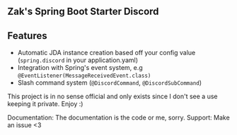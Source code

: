 ## Zak's Spring Boot Starter Discord

## Features

  - Automatic JDA instance creation based off your config value (`spring.discord` in your application.yaml)
  - Integration with Spring's event system, e.g `@EventListener(MessageReceivedEvent.class)`
  - Slash command system (`@DiscordCommand`, `@DiscordSubCommand`)

This project is in no sense official and only exists since I don't see a use keeping it private. Enjoy :)

Documentation: The documentation is the code or me, sorry.
Support: Make an issue <3
